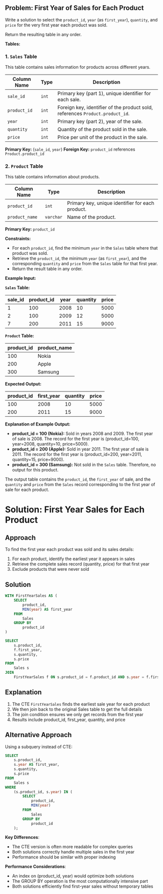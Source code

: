 ## Problem: First Year of Sales for Each Product

Write a solution to select the `product_id`, `year` (as `first_year`), `quantity`, and `price` for the very first year each product was sold.

Return the resulting table in any order.

**Tables:**

### 1. `Sales` Table

This table contains sales information for products across different years.

| Column Name | Type  | Description                                                                 |
| ----------- | -------- | --------------------------------------------------------------------------- |
| `sale_id`     | `int`   | Primary key (part 1), unique identifier for each sale.                      |
| `product_id`  | `int`   | Foreign key, identifier of the product sold, references `Product.product_id`. |
| `year`        | `int`   | Primary key (part 2), year of the sale.                                    |
| `quantity`    | `int`   | Quantity of the product sold in the sale.                                   |
| `price`       | `int`   | Price per unit of the product in the sale.                                  |

**Primary Key:** (`sale_id`, `year`)
**Foreign Key:** `product_id` references `Product.product_id`

### 2. `Product` Table

This table contains information about products.

| Column Name  | Type    | Description                                                                 |
| ----------- | -------- | --------------------------------------------------------------------------- |
| `product_id`   | `int`     | Primary key, unique identifier for each product.                            |
| `product_name` | `varchar` | Name of the product.                                                        |

**Primary Key:** `product_id`

**Constraints:**

*   For each `product_id`, find the minimum `year` in the `Sales` table where that product was sold.
*   Retrieve the `product_id`, the minimum `year` (as `first_year`), and the corresponding `quantity` and `price` from the `Sales` table for that first year.
*   Return the result table in any order.

**Example Input:**

**`Sales` Table:**

| sale\_id | product\_id | year | quantity | price |
| ------- | ----------- | ---- | -------- | ----- |
| 1     | 100         | 2008 | 10       | 5000  |
| 2     | 100         | 2009 | 12       | 5000  |
| 7     | 200         | 2011 | 15       | 9000  |

**`Product` Table:**

| product\_id | product\_name |
| ----------- | ------------- |
| 100       | Nokia         |
| 200       | Apple         |
| 300       | Samsung       |

**Expected Output:**

| product\_id | first\_year | quantity | price |
| ----------- | ----------- | -------- | ----- |
| 100       | 2008        | 10       | 5000  |
| 200       | 2011        | 15       | 9000  |

**Explanation of Example Output:**

*   **product\_id = 100 (Nokia):** Sold in years 2008 and 2009. The first year of sale is 2008. The record for the first year is (product\_id=100, year=2008, quantity=10, price=5000).
*   **product\_id = 200 (Apple):** Sold in year 2011. The first year of sale is 2011. The record for the first year is (product\_id=200, year=2011, quantity=15, price=9000).
*   **product\_id = 300 (Samsung):** Not sold in the `Sales` table.  Therefore, no output for this product.

The output table contains the `product_id`, the `first_year` of sale, and the `quantity` and `price` from the `Sales` record corresponding to the first year of sale for each product.

# Solution: First Year Sales for Each Product

## Approach
To find the first year each product was sold and its sales details:
1. For each product, identify the earliest year it appears in sales
2. Retrieve the complete sales record (quantity, price) for that first year
3. Exclude products that were never sold

## Solution
```sql
WITH FirstYearSales AS (
    SELECT 
        product_id,
        MIN(year) AS first_year
    FROM 
        Sales
    GROUP BY 
        product_id
)

SELECT 
    s.product_id,
    f.first_year,
    s.quantity,
    s.price
FROM 
    Sales s
JOIN 
    FirstYearSales f ON s.product_id = f.product_id AND s.year = f.first_year;
```

## Explanation
1. The CTE `FirstYearSales` finds the earliest sale year for each product
2. We then join back to the original Sales table to get the full details
3. The join condition ensures we only get records from the first year
4. Results include product_id, first_year, quantity, and price

## Alternative Approach
Using a subquery instead of CTE:
```sql
SELECT 
    s.product_id,
    s.year AS first_year,
    s.quantity,
    s.price
FROM 
    Sales s
WHERE 
    (s.product_id, s.year) IN (
        SELECT 
            product_id, 
            MIN(year)
        FROM 
            Sales
        GROUP BY 
            product_id
    );
```

**Key Differences**:
- The CTE version is often more readable for complex queries
- Both solutions correctly handle multiple sales in the first year
- Performance should be similar with proper indexing

**Performance Considerations**:
- An index on (product_id, year) would optimize both solutions
- The GROUP BY operation is the most computationally intensive part
- Both solutions efficiently find first-year sales without temporary tables
